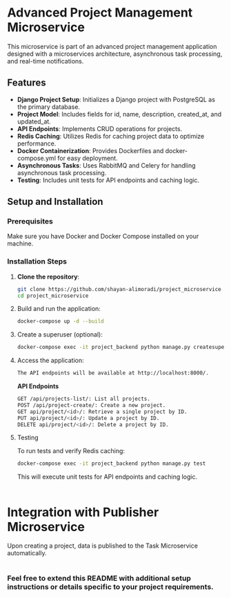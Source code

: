 # Advanced Project Management Microservice

This microservice is part of an advanced project management application designed with a microservices architecture, asynchronous task processing, and real-time notifications.

## Features

- **Django Project Setup**: Initializes a Django project with PostgreSQL as the primary database.
- **Project Model**: Includes fields for id, name, description, created_at, and updated_at.
- **API Endpoints**: Implements CRUD operations for projects.
- **Redis Caching**: Utilizes Redis for caching project data to optimize performance.
- **Docker Containerization**: Provides Dockerfiles and docker-compose.yml for easy deployment.
- **Asynchronous Tasks**: Uses RabbitMQ and Celery for handling asynchronous task processing.
- **Testing**: Includes unit tests for API endpoints and caching logic.

## Setup and Installation

### Prerequisites

Make sure you have Docker and Docker Compose installed on your machine.

### Installation Steps

1. **Clone the repository**:

   ```bash
   git clone https://github.com/shayan-alimoradi/project_microservice
   cd project_microservice

2. Build and run the application:
    ```bash
    docker-compose up -d --build

3. Create a superuser (optional):
    ```bash
    docker-compose exec -it project_backend python manage.py createsuperuser

4. Access the application:
    ```bash
    The API endpoints will be available at http://localhost:8000/.
    ```

    __API Endpoints__
    ```bash
    GET /api/projects-list/: List all projects.
    POST /api/project-create/: Create a new project.
    GET api/project/<id>/: Retrieve a single project by ID.
    PUT api/project/<id>/: Update a project by ID.
    DELETE api/project/<id>/: Delete a project by ID.

5. Testing

    To run tests and verify Redis caching:
    ```bash
    docker-compose exec -it project_backend python manage.py test
    ```
    This will execute unit tests for API endpoints and caching logic.
<br/><br/>
# Integration with Publisher Microservice

Upon creating a project, data is published to the Task Microservice automatically.
<br/><br/>

### Feel free to extend this README with additional setup instructions or details specific to your project requirements.